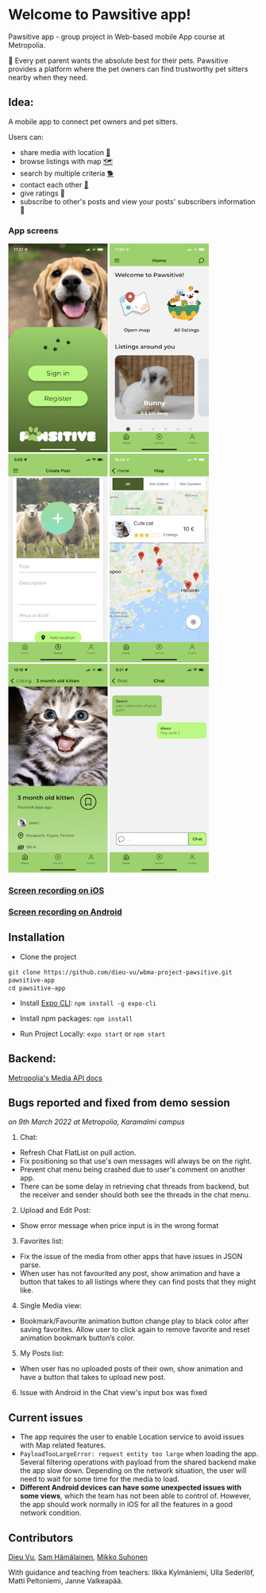 # Welcome to Pawsitive app!

Pawsitive app - group project in Web-based mobile App course at Metropolia.

🐾 Every pet parent wants the absolute best for their pets. Pawsitive provides a platform where the pet owners can find trustworthy pet sitters nearby when they need.

## Idea:

A mobile app to connect pet owners and pet sitters.

Users can:

- share media with location [📍](https://emojipedia.org/round-pushpin/)
- browse listings with map [🗺️](https://emojipedia.org/world-map/)
- search by multiple criteria [🐕](https://emojipedia.org/dog/)
- contact each other [💬](https://emojipedia.org/speech-balloon/)
- give ratings 📱
- subscribe to other's posts and view your posts' subscribers information 🔔

### App screens

<p float='left'>
<img  src="/assets/screens/login.jpeg"  width="200" height="420">
<img  src="/assets/screens/home.jpeg"  width="200" height="420">
<img  src="/assets/screens/upload.jpeg"  width="200" height="420">
<img  src="/assets/screens/map-listing.jpeg"  width="200" height="420">
<img  src="/assets/screens/single.jpeg"  width="200" height="420">
<img  src="/assets/screens/chat.jpeg"  width="200" height="420">
</p>

### [Screen recording on iOS]()

### [Screen recording on Android]()

## Installation

- Clone the project

```
git clone https://github.com/dieu-vu/wbma-project-pawsitive.git pawsitive-app
cd pawsitive-app
```

- Install [Expo CLI](https://docs.expo.dev/workflow/expo-cli/?redirected): `npm install -g expo-cli`

- Install npm packages: `npm install`

- Run Project Locally: `expo start` or `npm start`

## Backend:

[Metropolia's Media API docs](https://media.mw.metropolia.fi/wbma/docs/)

## Bugs reported and fixed from demo session

_on 9th March 2022 at Metropolia, Karamalmi campus_

1.  Chat:

- Refresh Chat FlatList on pull action.
- Fix positioning so that use's own messages will always be on the right.
- Prevent chat menu being crashed due to user's comment on another app.
- There can be some delay in retrieving chat threads from backend, but the receiver and sender should both see the threads in the chat menu.

2. Upload and Edit Post:

- Show error message when price input is in the wrong format

3. Favorites list:

- Fix the issue of the media from other apps that have issues in JSON parse.
- When user has not favourited any post, show animation and have a button that takes to all listings where they can find posts that they might like.

4. Single Media view:

- Bookmark/Favourite animation button change play to black color after saving favorites. Allow user to click again to remove favorite and reset animation bookmark button’s color.

5. My Posts list:

- When user has no uploaded posts of their own, show animation and have a button that takes to upload new post.

6. Issue with Android in the Chat view's input box was fixed

## Current issues

- The app requires the user to enable Location service to avoid issues with Map related features.
- `PayloadTooLargeError: request entity too large` when loading the app. Several filtering operations with payload from the shared backend make the app slow down. Depending on the network situation, the user will need to wait for some time for the media to load.
- **Different Android devices can have some unexpected issues with some views**, which the team has not been able to control of. However, the app should work normally in iOS for all the features in a good network condition.

## Contributors

[Dieu Vu](https://github.com/dieu-vu), [Sam Hämälainen](https://github.com/SamHamalainen), [Mikko Suhonen](https://github.com/miksunGitHub)

With guidance and teaching from teachers: Ilkka Kylmäniemi, Ulla Sederlöf, Matti Peltoniemi, Janne Valkeapää.
